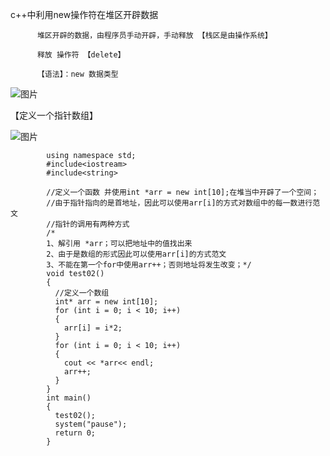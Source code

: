 c++中利用new操作符在堆区开辟数据

          堆区开辟的数据，由程序员手动开辟，手动释放 【栈区是由操作系统】

          释放 操作符 【delete】

          【语法】：new 数据类型 

![图片](https://user-images.githubusercontent.com/38878365/195488127-e0fd18de-15bb-466d-a604-6e18c8658d20.png)


【定义一个指针数组】

![图片](https://user-images.githubusercontent.com/38878365/195488639-7f7979b5-fc86-402a-8067-f46c43f65412.png)


            using namespace std;
            #include<iostream>
            #include<string>
            
            //定义一个函数 并使用int *arr = new int[10];在堆当中开辟了一个空间；
            //由于指针指向的是首地址，因此可以使用arr[i]的方式对数组中的每一数进行范文
            //指针的调用有两种方式
            /*
            1、解引用 *arr；可以把地址中的值找出来
            2、由于是数组的形式因此可以使用arr[i]的方式范文
            3、不能在第一个for中使用arr++；否则地址将发生改变；*/
            void test02()
            {
              //定义一个数组
              int* arr = new int[10];
              for (int i = 0; i < 10; i++)
              {
                arr[i] = i*2;
              }
              for (int i = 0; i < 10; i++)
              {
                cout << *arr<< endl;
                arr++;
              }
            }
            int main()
            {
              test02();
              system("pause");
              return 0;
            }
